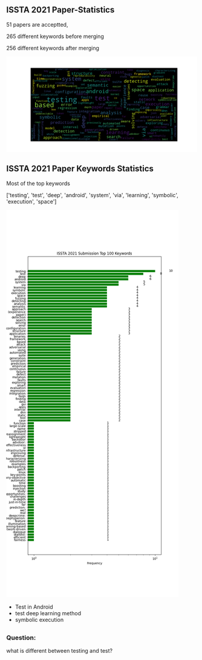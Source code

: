 ## ISSTA 2021 Paper-Statistics
51 papers are acceptted,

265 different keywords before merging

256 different keywords after merging

![figure1](../jupyter/ISSTA/issta_2021_accepted_wordcloud.png)

##  ISSTA 2021 Paper Keywords Statistics

Most of the top keywords

['testing', 'test', 'deep', 'android', 'system', 'via', 'learning', 'symbolic', 'execution', 'space']
 
![fgure2](../jupyter/ISSTA/issta_2021_acceptted_top100.png)

* Test in Android
* test deep learning method
* symbolic execution

## 

### Question:
what is different between testing and test?